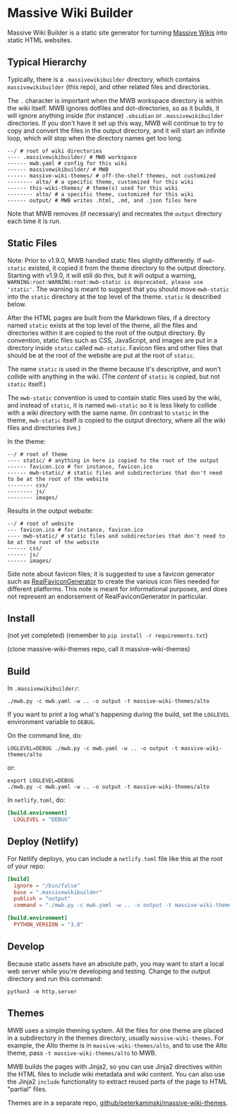 # Massive Wiki Builder

Massive Wiki Builder is a static site generator for turning [Massive Wikis](https://massive.wiki/) into static HTML websites.

## Typical Hierarchy

Typically, there is a `.massivewikibuilder` directory, which contains `massivewikibuilder` (this repo), and other related files and directories.

The `.` character is important when the MWB workspace directory is within the wiki itself.  MWB ignores dotfiles and dot-directories, so as it builds, it will ignore anything inside (for instance) `.obsidian` or `.massivewikibuilder` directories.  If you don't have it set up this way, MWB will continue to try to copy and convert the files in the output directory, and it will start an infinite loop, which will stop when the directory names get too long.

```
--/ # root of wiki directories
---- .massivewikibuilder/ # MWB workspace
------ mwb.yaml # config for this wiki
------ massivewikibuilder/ # MWB
------ massive-wiki-themes/ # off-the-shelf themes, not customized
-------- alto/ # a specific theme, customized for this wiki
------ this-wiki-themes/ # theme(s) used for this wiki
-------- alto/ # a specific theme, customized for this wiki
------ output/ # MWB writes .html, .md, and .json files here
```

Note that MWB removes (if necessary) and recreates the `output` directory each time it is run.

## Static Files

Note: Prior to v1.9.0, MWB handled static files slightly differently. If `mwb-static` existed, it copied it from the theme directory to the output directory. Starting with v1.9.0, it will still do this, but it will output a warning, `WARNING:root:WARNING:root:mwb-static is deprecated, please use 'static'`. The warning is meant to suggest that you should move `mwb-static` into the `static` directory at the top level of the theme.  `static` is described below.

After the HTML pages are built from the Markdown files, if a directory named `static` exists at the top level of the theme, all the files and directories within it are copied to the root of the output directory.  By convention, static files such as CSS, JavaScript, and images are put in a directory inside `static` called `mwb-static`. Favicon files and other files that should be at the root of the website are put at the root of `static`.

The name `static` is used in the theme because it's descriptive, and won't collide with anything in the wiki. (The _content_ of `static` is copied, but not `static` itself.)

The `mwb-static` convention is used to contain static files used by the wiki, and instead of `static`, it is named `mwb-static` so it is less likely to collide with a wiki directory with the same name. (In contrast to `static` in the theme, `mwb-static` itself _is_ copied to the output directory, where all the wiki files and directories live.)

In the theme:

```
--/ # root of theme
---- static/ # anything in here is copied to the root of the output
------ favicon.ico # for instance, favicon.ico
------ mwb-static/ # static files and subdirectories that don't need to be at the root of the website
-------- css/
-------- js/
-------- images/
```

Results in the output website:

```
--/ # root of website
--- favicon.ico # for instance, favicon.ico
---- mwb-static/ # static files and subdirectories that don't need to be at the root of the website
------ css/
------ js/
------ images/
```

Side note about favicon files; it is suggested to use a favicon generator such as [RealFaviconGenerator](https://realfavicongenerator.net/) to create the various icon files needed for different platforms. This note is meant for informational purposes, and does not represent an endorsement of RealFaviconGenerator in particular.

## Install

(not yet completed)
(remember to `pip install -r requirements.txt`)

(clone massive-wiki-themes repo, call it massive-wiki-themes)

## Build

In `.massivewikibuilder/`:

```shell
./mwb.py -c mwb.yaml -w .. -o output -t massive-wiki-themes/alto
```

If you want to print a log what's happening during the build, set the `LOGLEVEL` environment variable to `DEBUG`.

On the command line, do:

```shell
LOGLEVEL=DEBUG ./mwb.py -c mwb.yaml -w .. -o output -t massive-wiki-themes/alto
```

or:

```shell
export LOGLEVEL=DEBUG
./mwb.py -c mwb.yaml -w .. -o output -t massive-wiki-themes/alto
```

In `netlify.toml`, do:

```toml
[build.environment]
  LOGLEVEL = "DEBUG"
```



## Deploy (Netlify)

For Netlify deploys, you can include a `netlify.toml` file like this at the root of your repo:

```toml
[build]
  ignore = "/bin/false"
  base = ".massivewikibuilder"
  publish = "output"
  command = "./mwb.py -c mwb.yaml -w .. -o output -t massive-wiki-themes/alto"

[build.environment]
  PYTHON_VERSION = "3.8"
```



## Develop

Because static assets have an absolute path, you may want to start a local web server while you're developing and testing.  Change to the output directory and run this command:

```
python3 -m http.server
```

## Themes

MWB uses a simple theming system.  All the files for one theme are placed in a subdirectory in the themes directory, usually `massive-wiki-themes`.  For example, the Alto theme is in `massive-wiki-themes/alto`, and to use the Alto theme, pass `-t massive-wiki-themes/alto` to MWB.

MWB builds the pages with Jinja2, so you can use Jinja2 directives within the HTML files to include wiki metadata and wiki content.  You can also use the Jinja2 `include` functionality to extract reused parts of the page to HTML "partial" files.

Themes are in a separate repo, [github/peterkaminski/massive-wiki-themes](https://github.com/peterkaminski/massive-wiki-themes).

